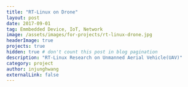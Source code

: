 ```yaml
---
title: "RT-Linux on Drone"
layout: post
date: 2017-09-01
tag: Emmbedded Device, IoT, Network 
image: /assets/images/for-projects/rt-linux-drone.jpg 
headerImage: true 
projects: true
hidden: true # don't count this post in blog pagination
description: "RT-Linux Research on Unmanned Aerial Vehicle(UAV)"
category: project
author: injunghwang 
externalLink: false
---
```





